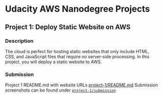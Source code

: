 # Udacity AWS Nanodegree Projects

## Project 1: Deploy Static Website on AWS

### Description
The cloud is perfect for hosting static websites that only include HTML, CSS, and JavaScript files that require no server-side processing. In this project, you will deploy a static website to AWS.

### Submission
Project 1 README.md with website URLs [project-1/README.md](https://github.com/granzb11/udacity-nanodegree-projects/blob/main/project-1/README.md)
Submission screenshots can be found under [`project-1/submission`](https://github.com/granzb11/udacity-nanodegree-projects/tree/main/project-1)